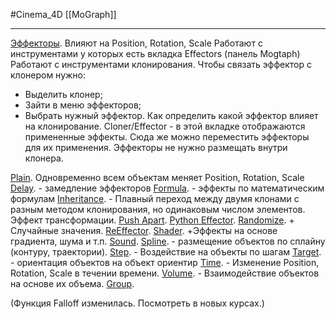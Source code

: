 #Cinema_4D 
[[MoGraph]]
________
[Эффекторы](https://help.maxon.net/c4d/2023/en-us/Default.htm#html/7443.html?TocPath=MoGraph%257CEffectors%257C_____0).
Влияют на Position, Rotation, Scale
Работают с инструментами у которых есть вкладка Effectors (панель Mogtaph)
Работают с инструментами клонирования. Чтобы связать эффектор с клонером нужно:
- Выделить клонер;
- Зайти в меню эффекторов;
- Выбрать нужный эффектор.
Как определить какой эффектор влияет на клонирование.
Cloner/Effector - в этой вкладке отображаются примененные эффекты. Сюда же можно переместить эффекторы для их применения.
Эффекторы не нужно размещать внутри клонера.

[Plain](https://help.maxon.net/c4d/2023/en-us/Content/html/OEPLAIN.html?TocPath=MoGraph%257CEffectors%257CPlain%257C_____0). Одновременно всем объектам меняет Position, Rotation, Scale
[Delay](https://help.maxon.net/c4d/2023/en-us/Content/html/OEDELAY.html?TocPath=MoGraph%257CEffectors%257CDelay%257C_____0). - замедление эффекторов
[Formula](https://help.maxon.net/c4d/2023/en-us/Content/html/OEFORMULA.html?TocPath=MoGraph%257CEffectors%257CFormula%257C_____0). - эффекты по математическим формулам
[Inheritance](https://help.maxon.net/c4d/2023/en-us/Content/html/OEINHERITANCE.html?TocPath=MoGraph%257CEffectors%257CInheritance%257C_____0). - Плавный переход между двумя клонами с разным методом клонирования, но одинаковым числом элементов. Эффект трансформации.
[Push Apart](https://help.maxon.net/c4d/2023/en-us/Content/html/OEPUSHAPART.html?TocPath=MoGraph%257CEffectors%257CPush%2520Apart%257C_____0).
[Python Effector](https://help.maxon.net/c4d/2023/en-us/Content/html/OEPYTHON.html?TocPath=MoGraph%257CEffectors%257CPython%2520Effector%257C_____0).
[Randomize](https://help.maxon.net/c4d/2023/en-us/Content/html/OERANDOMIZE.html?TocPath=MoGraph%257CEffectors%257CRandomize%257C_____0). + Случайные значения.
[ReEffector](https://help.maxon.net/c4d/2023/en-us/Content/html/OEREEFFECTOR.html?TocPath=MoGraph%257CEffectors%257CReEffector%257C_____0).
[Shader](https://help.maxon.net/c4d/2023/en-us/Content/html/OESHADER.html?TocPath=MoGraph%257CEffectors%257CShader%257C_____0). +Эффекты на основе градиента, шума и т.п.
[Sound](https://help.maxon.net/c4d/2023/en-us/Content/html/OESOUND.html?TocPath=MoGraph%257CEffectors%257CSound%257C_____0).
[Spline](https://help.maxon.net/c4d/2023/en-us/Content/html/OESPLINE.html?TocPath=MoGraph%257CEffectors%257CSpline%257C_____0). - размещение объектов по сплайну (контуру, траектории).
[Step](https://help.maxon.net/c4d/2023/en-us/Content/html/OESTEP.html?TocPath=MoGraph%257CEffectors%257CStep%257C_____0). - Воздействие на объекты по шагам
[Target](https://help.maxon.net/c4d/2023/en-us/Content/html/OETARGET.html?TocPath=MoGraph%257CEffectors%257CTarget%257C_____0). - ориентация объектов на объект ориентир
[Time](https://help.maxon.net/c4d/2023/en-us/Content/html/OETIME.html?TocPath=MoGraph%257CEffectors%257CTime%257C_____0). - Изменение Position, Rotation, Scale в течении времени.
[Volume](https://help.maxon.net/c4d/2023/en-us/Content/html/OEVOLUME.html?TocPath=MoGraph%257CEffectors%257CVolume%257C_____0). - Взаимодействие объектов на основе их объема.
[Group](https://help.maxon.net/c4d/2023/en-us/Content/html/OEGROUP.html?TocPath=MoGraph%257CEffectors%257CGroup%257C_____0).

(Функция Falloff изменилась. Посмотреть в новых курсах.)